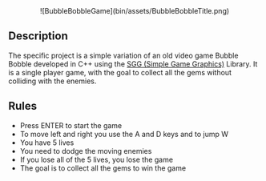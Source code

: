 <div align="center">
  ![BubbleBobbleGame](bin/assets/BubbleBobbleTitle.png)
</div>

## Description 
The specific project is a simple variation of an old video game Bubble Bobble developed in C++ using the <a href="https://cgaueb.github.io/sgg/index.html">SGG (Simple Game Graphics)</a> Library. It is a single player game, with the goal to collect all the gems without colliding with the enemies.

## Rules
- Press ENTER to start the game
- To move left and right you use the A and D keys and to jump W
- You have 5 lives
- You need to dodge the moving enemies
- If you lose all of the 5 lives, you lose the game
- The goal is to collect all the gems to win the game
